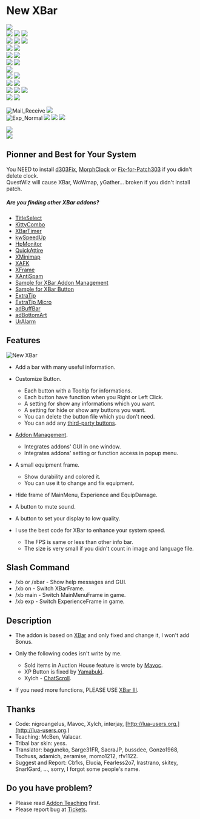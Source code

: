 # New XBar

![](https://media.forgecdn.net/attachments/146/131/New_XBar.png)  
![](https://media.forgecdn.net/attachments/146/164/Ping_FPS.png)
![](https://media.forgecdn.net/attachments/146/162/Mail.png)
![](https://media.forgecdn.net/attachments/146/147/Ammo.png)  
![](https://media.forgecdn.net/attachments/146/125/Bag.png)
![](https://media.forgecdn.net/attachments/146/128/Clock.png)
![](https://media.forgecdn.net/attachments/146/126/Class.png)  
![](https://media.forgecdn.net/attachments/146/130/Craft.png)
![](https://media.forgecdn.net/attachments/146/163/Money.png)  
![](https://media.forgecdn.net/attachments/146/156/Friend1.png)
![](https://media.forgecdn.net/attachments/146/158/Friend2.png)  
![](https://media.forgecdn.net/attachments/146/160/Guild1.png)
![](https://media.forgecdn.net/attachments/146/161/Guild2.png)  
![](https://media.forgecdn.net/attachments/146/151/Equipment.png)  
![](https://media.forgecdn.net/attachments/146/149/DPS.png)
![](https://media.forgecdn.net/attachments/146/153/Exp.png)  
![](https://media.forgecdn.net/attachments/146/133/Config1.png)
![](https://media.forgecdn.net/attachments/146/135/Config2.png)  
![](https://media.forgecdn.net/attachments/146/137/System1.png)
![](https://media.forgecdn.net/attachments/146/139/System2.png)
![](https://media.forgecdn.net/attachments/146/141/System3.png)  
![](https://media.forgecdn.net/attachments/146/143/Video.png)
![](https://media.forgecdn.net/attachments/146/146/Audio.png)  
  
![](https://media.forgecdn.net/attachments/146/166/Mail_Receive.png "Mail_Receive")
![](https://media.forgecdn.net/attachments/146/171/Mail_Normal.png)  
![](https://media.forgecdn.net/attachments/146/167/Exp_Normal.png "Exp_Normal")
![](https://media.forgecdn.net/attachments/146/168/Exp_Debt.png)
![](https://media.forgecdn.net/attachments/146/169/DPS_Normal.png)
![](https://media.forgecdn.net/attachments/146/170/DPS_Dura_or_Invalid.png)
  
![](https://media.forgecdn.net/attachments/146/165/GUI1.png)  
![](https://media.forgecdn.net/attachments/146/124/GUI2.png)

## Pionner and Best for Your System
 
You NEED to install [d303Fix](http://rom.curseforge.com/addons/d303fix/), [MorphClock](http://rom.curseforge.com/addons/timestamp/files/3-standalone-os-fix-via-morph-clock-v1183-beta/) or [Fix-for-Patch303](http://rom.curseforge.com/addons/fix-patch303/) if you didn't delete clock.  
QuestWiz will cause XBar, WoWmap, yGather... broken if you didn't install patch.

##### Are you finding other XBar addons?

-   [TitleSelect](http://www.curse.com/addons/rom/titleselect)
-   [KittyCombo](http://www.curse.com/addons/rom/kittycombo/)
-   [XBarTimer](http://www.curse.com/addons/rom/xbartimer/)
-   [kwSpeedUp](http://www.curse.com/addons/rom/kwspeedup/)
-   [HpMonitor](http://www.curse.com/addons/rom/hpmonitor/)
-   [QuickAttire](http://www.curse.com/addons/rom/quickattire)
-   [XMinimap](http://www.curse.com/addons/rom/xminimap)
-   [XAFK](http://www.curse.com/addons/rom/xafk)
-   [XFrame](http://www.curse.com/addons/rom/xframes)
-   [XAntiSpam](http://www.curse.com/addons/rom/xantispam)
-   [Sample for XBar Addon Management](http://www.curse.com/addons/rom/sample-xbar-addon-management)
-   [Sample for XBar Button](http://www.curse.com/addons/rom/sample-xbar-button)
-   [ExtraTip](http://www.curse.com/addons/rom/extratip/)
-   [ExtraTip Micro](http://www.curse.com/addons/rom/extratip-microlite/)
-   [adBuffBar](http://www.curse.com/addons/rom/adbuffbars/)
-   [adBottomArt](http://www.curse.com/addons/rom/adbottomart/)
-   [UrAlarm](http://www.curse.com/addons/rom/uralarm/)

## Features

![New XBar](https://media.forgecdn.net/attachments/146/132/Bar.png "New XBar")

-   Add a bar with many useful information.
-   Customize Button.
    -   Each button with a Tooltip for informations.
    -   Each button have function when you Right or Left Click.
    -   A setting for show any informations which you want.
    -   A setting for hide or show any buttons you want.
    -   You can delete the button file which you don't need.
    -   You can add any [third-party buttons](http://www.curse.com/addons/rom/sample-xbar-button).

-   [Addon Management](http://www.curse.com/addons/rom/sample-xbar-addon-management).
    -   Integrates addons' GUI in one window.
    -   Integrates addons' setting or function access in popup menu.

-   A small equipment frame.
    -   Show durability and colored it.
    -   You can use it to change and fix equipment.

-   Hide frame of MainMenu, Experience and EquipDamage.
-   A button to mute sound.
-   A button to set your display to low quality.
-   I use the best code for XBar to enhance your system speed.
    -   The FPS is same or less than other info bar.
    -   The size is very small if you didn't count in image and language file.

## Slash Command

-   /xb or /xbar - Show help messages and GUI.
-   /xb on - Switch XBarFrame.
-   /xb main - Switch MainMenuFrame in game.
-   /xb exp - Switch ExperienceFrame in game.

## Description

-   The addon is based on [XBar](http://rom.curseforge.com/addons/xbar/) and only fixed and change it, I won't add Bonus.
-   Only the following codes isn't write by me.
    -   Sold items in Auction House feature is wrote by [Mavoc](http://www.curseforge.com/profiles/Mavoc/).
    -   XP Button is fixed by [Yamabuki](http://www.curseforge.com/profiles/Yamabuki/).
    -   Xylch - [ChatScroll](http://rom.curseforge.com/addons/chatscroll/).

-   If you need more functions, PLEASE USE [XBar III](http://www.curse.com/addons/rom/xbar-iii).

## Thanks

-   Code: nigroangelus, Mavoc, Xylch, interjay, [http://lua-users.org.](http://lua-users.org.)
-   Teaching: McBen, Valacar.
-   Tribal bar skin: yess.
-   Translator: baguneko, Sarge31FR, SacraJP, bussdee, Gonzo1968, Tschuss, adamich, zeramise, momo1212, rfv1122.
-   Suggest and Report: Cbfks, Elucia, Fearless2o7, Irastrano, skitey, SnarlGard, ..., sorry, I forgot some people's name.

## Do you have problem?

-   Please read [Addon Teaching](http://rom.curseforge.com/addons/new-xbar/pages/addon-teaching/) first.
-   Please report bug at [Tickets](http://rom.curseforge.com/addons/new-xbar/tickets/).

